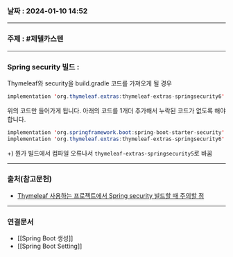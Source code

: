 ### 날짜 : 2024-01-10 14:52

___

### 주제 : #제텔카스텐

___

### Spring security 빌드 : 

Thymeleaf와 security을 build.gradle 코드를 가져오게 될 경우
``` java
implementation 'org.thymeleaf.extras:thymeleaf-extras-springsecurity6'
```

위의 코드만 들어가게 됩니다.
아래의 코드를 1개더 추가해서 누락된 코드가 없도록 해야 합니다.

``` java
implementation 'org.springframework.boot:spring-boot-starter-security'  
implementation 'org.thymeleaf.extras:thymeleaf-extras-springsecurity6'
```

+) 뭔가 빌드에서 컴파일 오류나서 `thymeleaf-extras-springsecurity5`로 바꿈

___

### 출처(참고문헌)

- [Thymeleaf 사용하는 프로젝트에서 Spring security 빌드할 때 주의할 점](https://velog.io/@minjung0/JavaSpringBoot-Thymeleaf-%EC%82%AC%EC%9A%A9%ED%95%98%EB%8A%94-%ED%94%84%EB%A1%9C%EC%A0%9D%ED%8A%B8%EC%97%90%EC%84%9C-Spring-security-%EB%B9%8C%EB%93%9C%ED%95%A0-%EB%95%8C-%EC%A3%BC%EC%9D%98%ED%95%A0-%EC%A0%90)

___

### 연결문서

- [[Spring Boot 생성]]
- [[Spring Boot Setting]]
